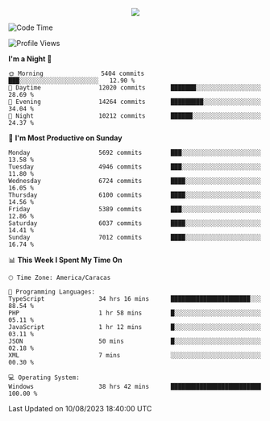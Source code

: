 <p align="center">
  <a href="http://www.github.com/thevacs">
    <img src="https://github-readme-streak-stats.herokuapp.com/?user=thevacs&stroke=ffffff&background=1c1917&ring=0891b2&fire=0891b2&currStreakNum=ffffff&currStreakLabel=0891b2&sideNums=ffffff&sideLabels=ffffff&dates=ffffff&hide_border=true" />
  </a>
</p>

<!--START_SECTION:waka-->
![Code Time](http://img.shields.io/badge/Code%20Time-1%2C591%20hrs%2027%20mins-blue)

![Profile Views](http://img.shields.io/badge/Profile%20Views-0-blue)

**I'm a Night 🦉** 

```text
🌞 Morning                5404 commits        ███░░░░░░░░░░░░░░░░░░░░░░   12.90 % 
🌆 Daytime                12020 commits       ███████░░░░░░░░░░░░░░░░░░   28.69 % 
🌃 Evening                14264 commits       █████████░░░░░░░░░░░░░░░░   34.04 % 
🌙 Night                  10212 commits       ██████░░░░░░░░░░░░░░░░░░░   24.37 % 
```
📅 **I'm Most Productive on Sunday** 

```text
Monday                   5692 commits        ███░░░░░░░░░░░░░░░░░░░░░░   13.58 % 
Tuesday                  4946 commits        ███░░░░░░░░░░░░░░░░░░░░░░   11.80 % 
Wednesday                6724 commits        ████░░░░░░░░░░░░░░░░░░░░░   16.05 % 
Thursday                 6100 commits        ████░░░░░░░░░░░░░░░░░░░░░   14.56 % 
Friday                   5389 commits        ███░░░░░░░░░░░░░░░░░░░░░░   12.86 % 
Saturday                 6037 commits        ████░░░░░░░░░░░░░░░░░░░░░   14.41 % 
Sunday                   7012 commits        ████░░░░░░░░░░░░░░░░░░░░░   16.74 % 
```


📊 **This Week I Spent My Time On** 

```text
🕑︎ Time Zone: America/Caracas

💬 Programming Languages: 
TypeScript               34 hrs 16 mins      ██████████████████████░░░   88.54 % 
PHP                      1 hr 58 mins        █░░░░░░░░░░░░░░░░░░░░░░░░   05.11 % 
JavaScript               1 hr 12 mins        █░░░░░░░░░░░░░░░░░░░░░░░░   03.11 % 
JSON                     50 mins             █░░░░░░░░░░░░░░░░░░░░░░░░   02.18 % 
XML                      7 mins              ░░░░░░░░░░░░░░░░░░░░░░░░░   00.30 % 

💻 Operating System: 
Windows                  38 hrs 42 mins      █████████████████████████   100.00 % 
```


 Last Updated on 10/08/2023 18:40:00 UTC
<!--END_SECTION:waka-->
